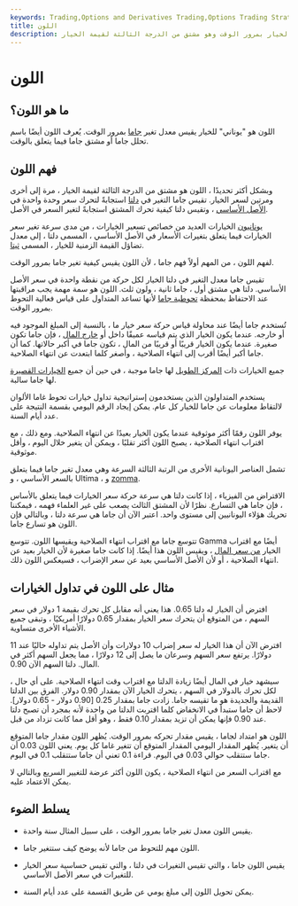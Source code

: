 ```yaml
---
keywords: Trading,Options and Derivatives Trading,Options Trading Strategy and Education,Options and Derivatives,Strategy and Education
title: اللون
description: اللون هو المعدل الذي تتغير به جاما الخيار بمرور الوقت وهو مشتق من الدرجة الثالثة لقيمة الخيار.
---
```


# اللون
## ما هو اللون؟

اللون هو "يوناني" للخيار يقيس معدل تغير [جاما](/gamma) بمرور الوقت. يُعرف اللون أيضًا باسم تحلل جاما أو مشتق جاما فيما يتعلق بالوقت.

## فهم اللون

وبشكل أكثر تحديدًا ، اللون هو مشتق من الدرجة الثالثة لقيمة الخيار ، مرة إلى أخرى ومرتين لسعر الخيار. تقيس جاما التغير في [دلتا](/delta) استجابةً لتحرك سعر وحدة واحدة في [الأصل الأساسي](/underlying-asset) ، وتقيس دلتا كيفية تحرك المشتق استجابةً لتغير السعر في الأصل.

[يونانيون](/greeks) الخيارات العديد من خصائص تسعير الخيارات ، من مدى سرعة تغير سعر الخيارات فيما يتعلق بتغيرات الأسعار في الأصل الأساسي ، المسمى دلتا ، إلى معدل تضاؤل القيمة الزمنية للخيار ، المسمى [ثيتا](/theta).

لفهم اللون ، من المهم أولاً فهم جاما ، لأن اللون يقيس كيفية تغير جاما بمرور الوقت.

تقيس جاما معدل التغير في دلتا الخيار لكل حركة من نقطة واحدة في سعر الأصل الأساسي. دلتا هي مشتق أول ، جاما ثانية ، ولون ثلث. اللون هو سمة مهمة يجب مراقبتها عند الاحتفاظ بمحفظة [تحوطية جاما](/gamma-hedging) لأنها تساعد المتداول على قياس فعالية التحوط بمرور الوقت.

تُستخدم جاما أيضًا عند محاولة قياس حركة سعر خيار ما ، بالنسبة إلى المبلغ الموجود فيه أو خارجه. عندما يكون الخيار الذي يتم قياسه عميقًا داخل أو [خارج المال](/outofthemoney) ، فإن جاما تكون صغيرة. عندما يكون الخيار قريبًا أو قريبًا من المال ، تكون جاما في أكبر حالاتها. كما أن جاما أكبر أيضًا أقرب إلى انتهاء الصلاحية ، وأصغر كلما ابتعدت عن انتهاء الصلاحية.

جميع الخيارات ذات [المركز الطويل](/long) لها جاما موجبة ، في حين أن جميع [الخيارات القصيرة](/writing-an-option) لها جاما سالبة.

يستخدم المتداولون الذين يستخدمون إستراتيجية تداول خيارات تحوط غاما الألوان لالتقاط معلومات عن جاما للخيار كل عام. يمكن إيجاد الرقم اليومي بقسمة النتيجة على عدد أيام السنة.

يوفر اللون رقمًا أكثر موثوقية عندما يكون الخيار بعيدًا عن انتهاء الصلاحية. ومع ذلك ، مع اقتراب انتهاء الصلاحية ، يصبح اللون أكثر تقلبًا ، ويمكن أن يتغير خلال اليوم ، وأقل موثوقية.

تشمل العناصر اليونانية الأخرى من الرتبة الثالثة السرعة وهي معدل تغير جاما فيما يتعلق بالسعر الأساسي ، و Ultima ، و [zomma](/zomma).

الاقتراض من الفيزياء ، إذا كانت دلتا هي سرعة حركة سعر الخيارات فيما يتعلق بالأساس ، فإن جاما هي التسارع. نظرًا لأن المشتق الثالث يصعب على غير العلماء فهمه ، فيمكننا تحريك هؤلاء اليونانيين إلى مستوى واحد. اعتبر الآن أن جاما هي سرعة دلتا ، وبالتالي فإن اللون هو تسارع جاما.

تتوسع جاما مع اقتراب انتهاء الصلاحية ويقيسها اللون. تتوسع Gamma أيضًا مع اقتراب الخيار [من سعر المال](/atthemoney) ، ويقيس اللون هذا أيضًا. إذا كانت جاما صغيرة لأن الخيار بعيد عن انتهاء الصلاحية ، أو لأن الأصل الأساسي بعيد عن سعر الإضراب ، فسيعكس اللون ذلك.

## مثال على اللون في تداول الخيارات

افترض أن الخيار له دلتا 0.65. هذا يعني أنه مقابل كل تحرك بقيمة 1 دولار في سعر السهم ، من المتوقع أن يتحرك سعر الخيار بمقدار 0.65 دولارًا أمريكيًا ، وتبقى جميع الأشياء الأخرى متساوية.

افترض الآن أن هذا الخيار له سعر إضراب 10 دولارات وأن الأصل يتم تداوله حاليًا عند 11 دولارًا. يرتفع سعر السهم وسرعان ما يصل إلى 12 دولارًا ، مما يجعل السهم أكثر في المال. دلتا السهم الآن 0.90.

سيشهد خيار في المال أيضًا زيادة الدلتا مع اقتراب وقت انتهاء الصلاحية. على أي حال ، لكل تحرك بالدولار في السهم ، يتحرك الخيار الآن بمقدار 0.90 دولار. الفرق بين الدلتا القديمة والجديدة هو ما تقيسه جاما. زادت جاما بمقدار 0.25 [0.90 دولار - 0.65 دولار]. لاحظ أن جاما ستبدأ في الانخفاض كلما اقتربت الدلتا من واحدة لأنه بمجرد أن تصبح دلتا عند 0.90 فإنها يمكن أن تزيد بمقدار 0.10 فقط ، وهو أقل مما كانت تزداد من قبل.

اللون هو امتداد لجاما ، يقيس مقدار تحركه بمرور الوقت. يُظهر اللون مقدار جاما المتوقع أن يتغير. يُظهر المقدار اليومي المقدار المتوقع أن تتغير غاما كل يوم. يعني اللون 0.03 أن جاما ستتقلب حوالي 0.03 في اليوم. قراءة 0.1 تعني أن جاما ستتقلب 0.1 في اليوم.

مع اقتراب السعر من انتهاء الصلاحية ، يكون اللون أكثر عرضة للتغيير السريع وبالتالي لا يمكن الاعتماد عليه.

## يسلط الضوء

- يقيس اللون معدل تغير جاما بمرور الوقت ، على سبيل المثال سنة واحدة.

- اللون مهم للتحوط من جاما لأنه يوضح كيف ستتغير جاما.

- يقيس اللون جاما ، والتي تقيس التغيرات في دلتا ، والتي تقيس حساسية سعر الخيار للتغيرات في سعر الأصل الأساسي.

- يمكن تحويل اللون إلى مبلغ يومي عن طريق القسمة على عدد أيام السنة.


